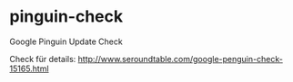 pinguin-check
=============

Google Pinguin Update Check

Check für details:
http://www.seroundtable.com/google-penguin-check-15165.html
